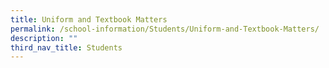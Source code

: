 ```yaml
---
title: Uniform and Textbook Matters
permalink: /school-information/Students/Uniform-and-Textbook-Matters/
description: ""
third_nav_title: Students
---
```

